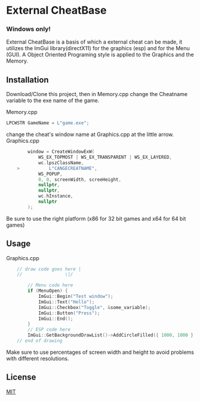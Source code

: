 # External CheatBase
### Windows only!
External CheatBase is a basis of which a external cheat can be made, it utilizes the ImGui library(directX11) for the graphics (esp) and for the Menu (GUI). A Object Oriented Programing style is applied to the Graphics and the Memory.

## Installation

Download/Clone this project, then in Memory.cpp change the Cheatname variable to the exe name of the game.

Memory.cpp
```cpp
LPCWSTR GameName = L"game.exe";
```

change the cheat's window name at Graphics.cpp at the little arrow.
Graphics.cpp
```cpp
		window = CreateWindowExW(
			WS_EX_TOPMOST | WS_EX_TRANSPARENT | WS_EX_LAYERED,
			wc.lpszClassName,
	>       	L"CANGECREATNAME",
			WS_POPUP,
			0, 0, screenWidth, screeHeight,
			nullptr,
			nullptr,
			wc.hInstance,
			nullptr
		);
```

Be sure to use the right platform (x86 for 32 bit games and x64 for 64 bit games)
## Usage
Graphics.cpp
```cpp
	// draw code goes here |
	//  		      \|/

		// Menu code here
		if (MenuOpen) {
			ImGui::Begin("Test window");
			ImGui::Text("Hello");
			ImGui::Checkbox("Toggle", &some_variable);
			ImGui::Button("Press");
			ImGui::End();
		}
		// ESP code here
		ImGui::GetBackgroundDrawList()->AddCircleFilled({ 1000, 1000 }, 100.f, ImColor(1.f, 0.f, 0.f));
	// end of drawing
```
Make sure to use percentages of screen width and height to avoid problems with different resolutions.

## License

[MIT](https://choosealicense.com/licenses/mit/)
